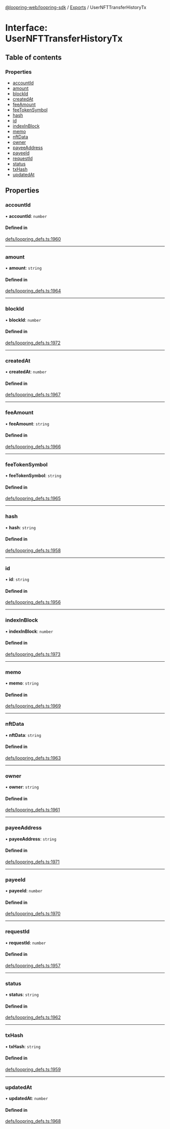 [@loopring-web/loopring-sdk](../README.md) / [Exports](../modules.md) / UserNFTTransferHistoryTx

# Interface: UserNFTTransferHistoryTx

## Table of contents

### Properties

- [accountId](UserNFTTransferHistoryTx.md#accountid)
- [amount](UserNFTTransferHistoryTx.md#amount)
- [blockId](UserNFTTransferHistoryTx.md#blockid)
- [createdAt](UserNFTTransferHistoryTx.md#createdat)
- [feeAmount](UserNFTTransferHistoryTx.md#feeamount)
- [feeTokenSymbol](UserNFTTransferHistoryTx.md#feetokensymbol)
- [hash](UserNFTTransferHistoryTx.md#hash)
- [id](UserNFTTransferHistoryTx.md#id)
- [indexInBlock](UserNFTTransferHistoryTx.md#indexinblock)
- [memo](UserNFTTransferHistoryTx.md#memo)
- [nftData](UserNFTTransferHistoryTx.md#nftdata)
- [owner](UserNFTTransferHistoryTx.md#owner)
- [payeeAddress](UserNFTTransferHistoryTx.md#payeeaddress)
- [payeeId](UserNFTTransferHistoryTx.md#payeeid)
- [requestId](UserNFTTransferHistoryTx.md#requestid)
- [status](UserNFTTransferHistoryTx.md#status)
- [txHash](UserNFTTransferHistoryTx.md#txhash)
- [updatedAt](UserNFTTransferHistoryTx.md#updatedat)

## Properties

### accountId

• **accountId**: `number`

#### Defined in

[defs/loopring_defs.ts:1960](https://github.com/Loopring/loopring_sdk/blob/1830d54/src/defs/loopring_defs.ts#L1960)

___

### amount

• **amount**: `string`

#### Defined in

[defs/loopring_defs.ts:1964](https://github.com/Loopring/loopring_sdk/blob/1830d54/src/defs/loopring_defs.ts#L1964)

___

### blockId

• **blockId**: `number`

#### Defined in

[defs/loopring_defs.ts:1972](https://github.com/Loopring/loopring_sdk/blob/1830d54/src/defs/loopring_defs.ts#L1972)

___

### createdAt

• **createdAt**: `number`

#### Defined in

[defs/loopring_defs.ts:1967](https://github.com/Loopring/loopring_sdk/blob/1830d54/src/defs/loopring_defs.ts#L1967)

___

### feeAmount

• **feeAmount**: `string`

#### Defined in

[defs/loopring_defs.ts:1966](https://github.com/Loopring/loopring_sdk/blob/1830d54/src/defs/loopring_defs.ts#L1966)

___

### feeTokenSymbol

• **feeTokenSymbol**: `string`

#### Defined in

[defs/loopring_defs.ts:1965](https://github.com/Loopring/loopring_sdk/blob/1830d54/src/defs/loopring_defs.ts#L1965)

___

### hash

• **hash**: `string`

#### Defined in

[defs/loopring_defs.ts:1958](https://github.com/Loopring/loopring_sdk/blob/1830d54/src/defs/loopring_defs.ts#L1958)

___

### id

• **id**: `string`

#### Defined in

[defs/loopring_defs.ts:1956](https://github.com/Loopring/loopring_sdk/blob/1830d54/src/defs/loopring_defs.ts#L1956)

___

### indexInBlock

• **indexInBlock**: `number`

#### Defined in

[defs/loopring_defs.ts:1973](https://github.com/Loopring/loopring_sdk/blob/1830d54/src/defs/loopring_defs.ts#L1973)

___

### memo

• **memo**: `string`

#### Defined in

[defs/loopring_defs.ts:1969](https://github.com/Loopring/loopring_sdk/blob/1830d54/src/defs/loopring_defs.ts#L1969)

___

### nftData

• **nftData**: `string`

#### Defined in

[defs/loopring_defs.ts:1963](https://github.com/Loopring/loopring_sdk/blob/1830d54/src/defs/loopring_defs.ts#L1963)

___

### owner

• **owner**: `string`

#### Defined in

[defs/loopring_defs.ts:1961](https://github.com/Loopring/loopring_sdk/blob/1830d54/src/defs/loopring_defs.ts#L1961)

___

### payeeAddress

• **payeeAddress**: `string`

#### Defined in

[defs/loopring_defs.ts:1971](https://github.com/Loopring/loopring_sdk/blob/1830d54/src/defs/loopring_defs.ts#L1971)

___

### payeeId

• **payeeId**: `number`

#### Defined in

[defs/loopring_defs.ts:1970](https://github.com/Loopring/loopring_sdk/blob/1830d54/src/defs/loopring_defs.ts#L1970)

___

### requestId

• **requestId**: `number`

#### Defined in

[defs/loopring_defs.ts:1957](https://github.com/Loopring/loopring_sdk/blob/1830d54/src/defs/loopring_defs.ts#L1957)

___

### status

• **status**: `string`

#### Defined in

[defs/loopring_defs.ts:1962](https://github.com/Loopring/loopring_sdk/blob/1830d54/src/defs/loopring_defs.ts#L1962)

___

### txHash

• **txHash**: `string`

#### Defined in

[defs/loopring_defs.ts:1959](https://github.com/Loopring/loopring_sdk/blob/1830d54/src/defs/loopring_defs.ts#L1959)

___

### updatedAt

• **updatedAt**: `number`

#### Defined in

[defs/loopring_defs.ts:1968](https://github.com/Loopring/loopring_sdk/blob/1830d54/src/defs/loopring_defs.ts#L1968)
